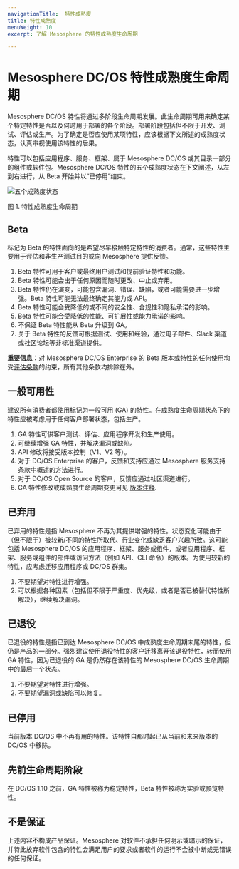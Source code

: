 ```yaml
---
navigationTitle:  特性成熟度
title: 特性成熟度
menuWeight: 10
excerpt: 了解 Mesosphere 的特性成熟度生命周期

---
```



# <a name="lifecycle"></a>Mesosphere DC/OS 特性成熟度生命周期

Mesosphere DC/OS 特性将通过多阶段生命周期发展。此生命周期可用来确定某个特定特性是否以及何时用于部署的各个阶段。部署阶段包括但不限于开发、测试、评估或生产。为了确定是否应使用某项特性，应该根据下文所述的成熟度状态，认真审视使用该特性的后果。

特性可以包括应用程序、服务、框架、属于 Mesosphere DC/OS 或其目录一部分的组件或软件包。Mesosphere DC/OS 特性的五个成熟度状态在下文阐述，从左到右进行，从 Beta 开始并以“已停用”结束。

![五个成熟度状态](/mesosphere/dcos/cn/1.13/img/five_maturity_states.png)

图 1. 特性成熟度生命周期

<a name="beta"></a>

## Beta

标记为 Beta 的特性面向的是希望尽早接触特定特性的消费者。通常，这些特性主要用于评估和非生产测试目的或向 Mesosphere 提供反馈。

1. Beta 特性可用于客户或最终用户测试和提前验证特性和功能。
1. Beta 特性可能会出于任何原因而随时更改、中止或弃用。
1. Beta 特性仍在演变，可能包含漏洞、错误、缺陷，或者可能需要进一步增强。Beta 特性可能无法最终确定其能力或 API。
1. Beta 特性可能会受降低的或不同的安全性、合规性和隐私承诺的影响。
1. Beta 特性可能会受降低的性能、可扩展性或能力承诺的影响。
1. 不保证 Beta 特性能从 Beta 升级到 GA。
1. 关于 Beta 特性的反馈可根据测试、使用和经验，通过电子邮件、Slack 渠道或社区论坛等非标准渠道提供。

<p class="message--important"><strong>重要信息：</strong>对 Mesosphere DC/OS Enterprise 的 Beta 版本或特性的任何使用均受<a href="https://mesosphere.com/mesosphere-support-terms/">评估条款</a>的约束，所有其他条款均排除在外。</p>

<a name="general_availability"></a>
## 一般可用性

建议所有消费者都使用标记为一般可用 (GA) 的特性。在成熟度生命周期状态下的特性应被考虑用于任何客户部署状态，包括生产。

1. GA 特性可供客户测试、评估、应用程序开发和生产使用。
2. 可继续增强 GA 特性，并解决漏洞或缺陷。
3. API 修改将接受版本控制（V1、V2 等）。
4. 对于 DC/OS Enterprise 的客户，反馈和支持应通过 Mesosphere 服务支持条款中概述的方法进行。
5. 对于 DC/OS Open Source 的客户，反馈应通过社区渠道进行。
6. GA 特性修改或成熟度生命周期变更可见 [版本注释](/mesosphere/dcos/cn/1.13/release-notes/).

<a name="deprecated"></a>
## 已弃用

已弃用的特性是指 Mesosphere 不再为其提供增强的特性。状态变化可能由于（但不限于）被较新/不同的特性所取代、行业变化或缺乏客户兴趣所致。这可能包括 Mesosphere DC/OS 的应用程序、框架、服务或组件，或者应用程序、框架、服务或组件的部件或访问方法（例如 API、CLI 命令）的版本。为使用较新的特性，应考虑迁移应用程序或 DC/OS 群集。

1. 不要期望对特性进行增强。
1. 可以根据各种因素（包括但不限于严重度、优先级，或者是否已被替代特性所解决），继续解决漏洞。

<a name="retired"></a>
## 已退役

已退役的特性是指已到达 Mesosphere DC/OS 中成熟度生命周期末尾的特性，但仍是产品的一部分。强烈建议使用退役特性的客户迁移离开该退役特性，转而使用 GA 特性，因为已退役的 GA 是仍然存在该特性的 Mesosphere DC/OS 生命周期中的最后一个状态。

1. 不要期望对特性进行增强。
2. 不要期望漏洞或缺陷可以修复。

<a name="decommissioned"></a>
## 已停用

当前版本 DC/OS 中不再有用的特性。该特性自那时起已从当前和未来版本的 DC/OS 中移除。

<a name="prior-lifecycle-stages"></a>
## 先前生命周期阶段

在 DC/OS 1.10 之前，GA 特性被称为稳定特性，Beta 特性被称为实验或预览特性。

<a name="not_a_warranty"></a>
## 不是保证

上述内容**不**构成产品保证。Mesosphere 对软件不承担任何明示或暗示的保证，并特此放弃软件包含的特性会满足用户的要求或者软件的运行不会被中断或无错误的任何保证。
